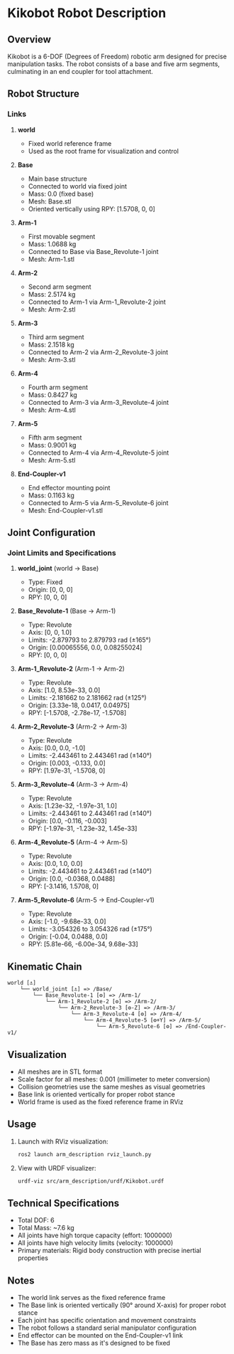 # Kikobot Robot Description

## Overview
Kikobot is a 6-DOF (Degrees of Freedom) robotic arm designed for precise manipulation tasks. The robot consists of a base and five arm segments, culminating in an end coupler for tool attachment.

## Robot Structure

### Links
1. **world**
   - Fixed world reference frame
   - Used as the root frame for visualization and control

2. **Base**
   - Main base structure
   - Connected to world via fixed joint
   - Mass: 0.0 (fixed base)
   - Mesh: Base.stl
   - Oriented vertically using RPY: [1.5708, 0, 0]

3. **Arm-1**
   - First movable segment
   - Mass: 1.0688 kg
   - Connected to Base via Base_Revolute-1 joint
   - Mesh: Arm-1.stl

4. **Arm-2**
   - Second arm segment
   - Mass: 2.5174 kg
   - Connected to Arm-1 via Arm-1_Revolute-2 joint
   - Mesh: Arm-2.stl

5. **Arm-3**
   - Third arm segment
   - Mass: 2.1518 kg
   - Connected to Arm-2 via Arm-2_Revolute-3 joint
   - Mesh: Arm-3.stl

6. **Arm-4**
   - Fourth arm segment
   - Mass: 0.8427 kg
   - Connected to Arm-3 via Arm-3_Revolute-4 joint
   - Mesh: Arm-4.stl

7. **Arm-5**
   - Fifth arm segment
   - Mass: 0.9001 kg
   - Connected to Arm-4 via Arm-4_Revolute-5 joint
   - Mesh: Arm-5.stl

8. **End-Coupler-v1**
   - End effector mounting point
   - Mass: 0.1163 kg
   - Connected to Arm-5 via Arm-5_Revolute-6 joint
   - Mesh: End-Coupler-v1.stl

## Joint Configuration

### Joint Limits and Specifications

1. **world_joint** (world → Base)
   - Type: Fixed
   - Origin: [0, 0, 0]
   - RPY: [0, 0, 0]

2. **Base_Revolute-1** (Base → Arm-1)
   - Type: Revolute
   - Axis: [0, 0, 1.0]
   - Limits: -2.879793 to 2.879793 rad (±165°)
   - Origin: [0.00065556, 0.0, 0.08255024]
   - RPY: [0, 0, 0]

3. **Arm-1_Revolute-2** (Arm-1 → Arm-2)
   - Type: Revolute
   - Axis: [1.0, 8.53e-33, 0.0]
   - Limits: -2.181662 to 2.181662 rad (±125°)
   - Origin: [3.33e-18, 0.0417, 0.04975]
   - RPY: [-1.5708, -2.78e-17, -1.5708]

4. **Arm-2_Revolute-3** (Arm-2 → Arm-3)
   - Type: Revolute
   - Axis: [0.0, 0.0, -1.0]
   - Limits: -2.443461 to 2.443461 rad (±140°)
   - Origin: [0.003, -0.133, 0.0]
   - RPY: [1.97e-31, -1.5708, 0]

5. **Arm-3_Revolute-4** (Arm-3 → Arm-4)
   - Type: Revolute
   - Axis: [1.23e-32, -1.97e-31, 1.0]
   - Limits: -2.443461 to 2.443461 rad (±140°)
   - Origin: [0.0, -0.116, -0.003]
   - RPY: [-1.97e-31, -1.23e-32, 1.45e-33]

6. **Arm-4_Revolute-5** (Arm-4 → Arm-5)
   - Type: Revolute
   - Axis: [0.0, 1.0, 0.0]
   - Limits: -2.443461 to 2.443461 rad (±140°)
   - Origin: [0.0, -0.0368, 0.0488]
   - RPY: [-3.1416, 1.5708, 0]

7. **Arm-5_Revolute-6** (Arm-5 → End-Coupler-v1)
   - Type: Revolute
   - Axis: [-1.0, -9.68e-33, 0.0]
   - Limits: -3.054326 to 3.054326 rad (±175°)
   - Origin: [-0.04, 0.0488, 0.0]
   - RPY: [5.81e-66, -6.00e-34, 9.68e-33]

## Kinematic Chain
```
world [⚓]
    └── world_joint [⚓] => /Base/
        └── Base_Revolute-1 [⚙] => /Arm-1/
            └── Arm-1_Revolute-2 [⚙] => /Arm-2/
                └── Arm-2_Revolute-3 [⚙-Z] => /Arm-3/
                    └── Arm-3_Revolute-4 [⚙] => /Arm-4/
                        └── Arm-4_Revolute-5 [⚙+Y] => /Arm-5/
                            └── Arm-5_Revolute-6 [⚙] => /End-Coupler-v1/
```

## Visualization
- All meshes are in STL format
- Scale factor for all meshes: 0.001 (millimeter to meter conversion)
- Collision geometries use the same meshes as visual geometries
- Base link is oriented vertically for proper robot stance
- World frame is used as the fixed reference frame in RViz

## Usage
1. Launch with RViz visualization:
   ```bash
   ros2 launch arm_description rviz_launch.py
   ```

2. View with URDF visualizer:
   ```bash
   urdf-viz src/arm_description/urdf/Kikobot.urdf
   ```

## Technical Specifications
- Total DOF: 6
- Total Mass: ~7.6 kg
- All joints have high torque capacity (effort: 1000000)
- All joints have high velocity limits (velocity: 1000000)
- Primary materials: Rigid body construction with precise inertial properties

## Notes
- The world link serves as the fixed reference frame
- The Base link is oriented vertically (90° around X-axis) for proper robot stance
- Each joint has specific orientation and movement constraints
- The robot follows a standard serial manipulator configuration
- End effector can be mounted on the End-Coupler-v1 link
- The Base has zero mass as it's designed to be fixed